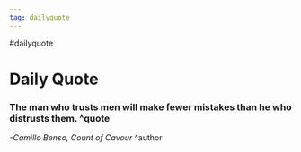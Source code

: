 ```yaml
---
tag: dailyquote
---
```


#dailyquote

# Daily Quote

### The man who trusts men will make fewer mistakes than he who distrusts them. ^quote
*-Camillo Benso, Count of Cavour* ^author
